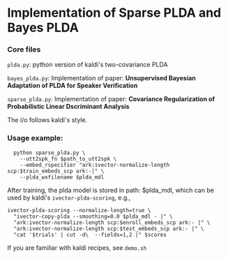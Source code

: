 # Implementation of Sparse PLDA and Bayes PLDA

### Core files

`plda.py`: python version of kaldi's two-covariance PLDA

`bayes_plda.py`: Implementation of paper: **Unsupervised Bayesian Adaptation of PLDA for Speaker Verification**

`sparse_plda.py`: Implementation of paper: **Covariance Regularization of Probabilistic Linear Dscriminant Analysis**


The i/o follows kaldi's style.

### Usage example:

```
  python sparse_plda.py \
    --utt2spk_fn $path_to_utt2spk \
    --embed_rspecifier "ark:ivector-normalize-length scp:$train_embeds_scp ark:-|" \
    --plda_wxfilename $plda_mdl
``` 
    
After training, the plda model is stored in path: $plda_mdl, which can be used by kaldi's `ivector-plda-scoring`, e.g.,
```
ivector-plda-scoring --normalize-length=true \
  "ivector-copy-plda --smoothing=0.0 $plda_mdl - |" \
  "ark:ivector-normalize-length scp:$enroll_embeds_scp ark:- |" \
  "ark:ivector-normalize-length scp:$test_embeds_scp ark:- |" \
  "cat '$trials' | cut -d\  --fields=1,2 |" $scores
```

If you are familiar with kaldi recipes, see `demo.sh`
  
